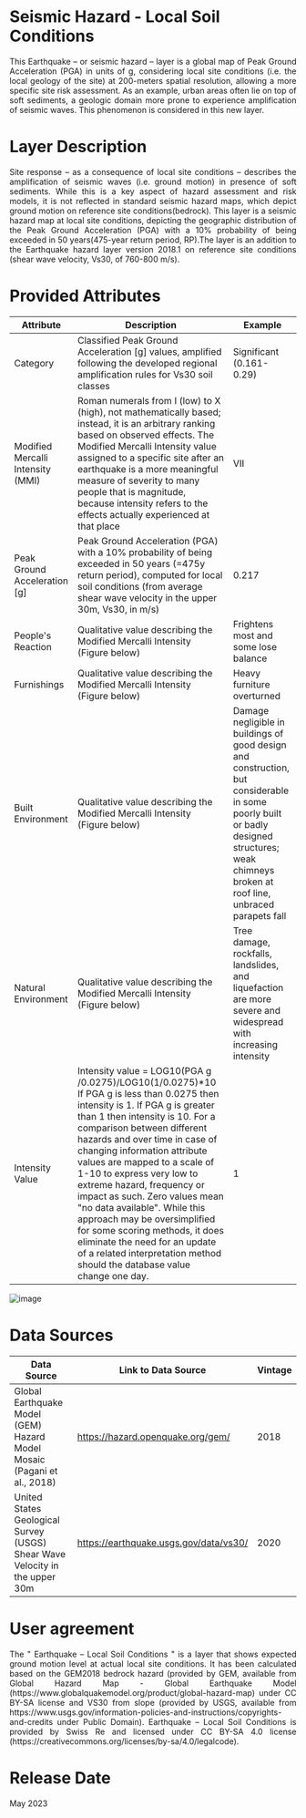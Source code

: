 # Seismic Hazard - Local Soil Conditions
<p align="justify">
This Earthquake – or seismic hazard – layer is a global map of Peak Ground Acceleration (PGA) in units of g, considering local site conditions (i.e. the local geology of the site) at 200-meters spatial resolution, allowing a more specific site risk assessment. As an example, urban areas often lie on top of soft sediments, a geologic domain more prone to experience amplification of seismic waves. This phenomenon is considered in this new layer.
</p>

# Layer Description
<p align="justify">
Site response – as a consequence of local site conditions – describes the amplification of seismic waves (i.e. ground motion) in presence of soft sediments. While this is a key aspect of hazard assessment and risk models, it is not reflected in standard seismic hazard maps, which depict ground motion on reference site conditions(bedrock). This layer is a seismic hazard  map  at  local site  conditions,  depicting  the geographic  distribution  of  the Peak Ground Acceleration (PGA) with a 10% probability of being exceeded in 50 years(475-year return period,  RP).The layer  is  an  addition  to  the Earthquake hazard  layer version  2018.1 on reference  site conditions (shear wave velocity, Vs30, of 760-800 m/s).  
</p>

# Provided Attributes

Attribute | Description | Example |
--- | --- | --- | 
Category|Classified Peak Ground Acceleration [g] values, amplified following the developed regional amplification rules for Vs30 soil classes|Significant (0.161-0.29)|
Modified Mercalli Intensity (MMI)|Roman numerals from I (low) to   X (high), not mathematically based; instead, it is an arbitrary ranking based on observed effects. The   Modified Mercalli Intensity value assigned to a specific site after an earthquake is a more meaningful measure of severity to many  people that is magnitude,  because intensity refers to the effects actually experienced at that place|VII|
Peak Ground Acceleration [g]|Peak Ground Acceleration (PGA) with a 10% probability of being exceeded in 50 years (=475y return period), computed for local soil conditions (from average shear wave velocity in the upper 30m, Vs30, in m/s)|0.217|
People's Reaction|Qualitative value describing the   Modified Mercalli Intensity (Figure below)|Frightens most and some lose balance|
Furnishings|Qualitative value describing the   Modified Mercalli Intensity (Figure below)|Heavy furniture overturned|
Built Environment|Qualitative value describing the Modified Mercalli Intensity (Figure below)|Damage negligible in buildings of good design and construction, but considerable in some poorly built or badly designed structures; weak chimneys broken at roof line, unbraced parapets fall|
Natural Environment|Qualitative value describing the Modified Mercalli Intensity (Figure below)|Tree damage, rockfalls, landslides, and liquefaction are more severe and widespread with increasing intensity|
Intensity Value|Intensity value = LOG10(PGA g /0.0275)/LOG10(1/0.0275)*10 If PGA g is less than 0.0275 then intensity is 1. If PGA g is greater than 1 then intensity is 10. For a comparison between different hazards and over time in case of changing information attribute values are mapped to a scale of 1-10 to express very low to extreme hazard, frequency or impact as such. Zero values mean "no data available". While this approach may be oversimplified for some scoring methods, it does eliminate the need for an update of a related interpretation method should the database value change one day.|1|

![image](https://github.com/SwissRe/Seismic_Hazard-Local_Soil_Conditions/assets/83059920/9b3a60fb-6a9c-428d-8995-86a679481ea6)



# Data Sources

Data Source | Link to Data Source | Vintage |
--- | --- | --- | 
Global Earthquake Model (GEM) Hazard Model Mosaic (Pagani et al., 2018)| https://hazard.openquake.org/gem/ | 2018 |
United States Geological Survey (USGS) Shear Wave Velocity in the upper 30m| https://earthquake.usgs.gov/data/vs30/ | 2020 |

# User agreement

<p align="justify">
The " Earthquake – Local Soil Conditions " is a layer that shows expected ground motion level at actual local site conditions. It has been calculated based on the GEM2018 bedrock hazard (provided by GEM, available from Global Hazard Map - Global Earthquake Model (https://www.globalquakemodel.org/product/global-hazard-map) under CC BY-SA license and VS30 from slope (provided by USGS, available from https://www.usgs.gov/information-policies-and-instructions/copyrights-and-credits under Public Domain). Earthquake – Local Soil Conditions is provided by Swiss Re and licensed under CC BY-SA 4.0  license (https://creativecommons.org/licenses/by-sa/4.0/legalcode). 
</p>

# Release Date

May 2023
